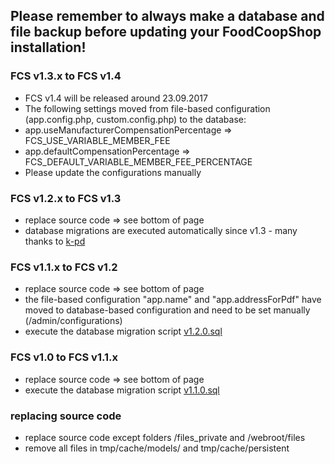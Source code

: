 ## Please remember to always make a **database and file backup** before updating your FoodCoopShop installation!

### FCS v1.3.x to FCS v1.4
* FCS v1.4 will be released around 23.09.2017
* The following settings moved from file-based configuration (app.config.php, custom.config.php) to the database:
* app.useManufacturerCompensationPercentage => FCS\_USE\_VARIABLE\_MEMBER\_FEE
* app.defaultCompensationPercentage => FCS\_DEFAULT\_VARIABLE\_MEMBER\_FEE\_PERCENTAGE
* Please update the configurations manually

### FCS v1.2.x to FCS v1.3
* replace source code => see bottom of page
* database migrations are executed automatically since v1.3 - many thanks to [k-pd](https://github.com/k-pd)

### FCS v1.1.x to FCS v1.2
* replace source code => see bottom of page
* the file-based configuration "app.name" and "app.addressForPdf" have moved to database-based configuration and need to be set manually (/admin/configurations)
* execute the database migration script [v1.2.0.sql](../blob/master/Config/sql/migrations/v1.2.0.sql)

### FCS v1.0 to FCS v1.1.x
* replace source code => see bottom of page
* execute the database migration script [v1.1.0.sql](../blob/master/Config/sql/migrations/v1.1.0.sql)

### replacing source code
* replace source code except folders /files_private and /webroot/files
* remove all files in tmp/cache/models/ and tmp/cache/persistent

